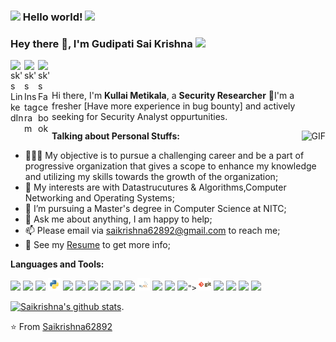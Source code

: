 ### <img src="https://github.com/TheDudeThatCode/TheDudeThatCode/blob/master/Assets/Hi.gif" width="29px"> Hello world!&nbsp;<img src="https://github.com/TheDudeThatCode/TheDudeThatCode/blob/master/Assets/Earth.gif" width="24px">
### Hey there 👋, I'm Gudipati Sai Krishna <img src="https://github.com/TheDudeThatCode/TheDudeThatCode/blob/master/Assets/Mario_Hello_Big.gif" width="30px">
<a href="https://www.linkedin.com/in/saikrishna62892/">
  <img align="left" alt="sk's LinkedIn" width="22px" src="https://cdn.jsdelivr.net/npm/simple-icons@v3/icons/linkedin.svg" />
</a>
<a href="https://www.instagram.com/saikrishna62892/">
  <img align="left" alt="sk's Instagram" width="22px" src="https://cdn.jsdelivr.net/npm/simple-icons@v3/icons/instagram.svg" />
</a>
<a href="https://www.facebook.com/saikrishna62892/">
  <img align="left" alt="sk's Facebook" width="22px" src="https://cdn.jsdelivr.net/npm/simple-icons@v3/icons/facebook.svg" />
</a>

<br />
<br />

Hi there, I'm **Kullai Metikala**, a **Security Researcher**  🚀I'm a fresher [Have more experience in bug bounty] and actively seeking for Security Analyst oppurtunities.

 <img align="right" alt="GIF" src="https://i.pinimg.com/originals/e4/26/70/e426702edf874b181aced1e2fa5c6cde.gif" />

**Talking about Personal Stuffs:**

- 👨🏽‍💻 My objective is to pursue a challenging career and be a part of progressive organization that gives a scope to enhance my knowledge and utilizing my skills towards the growth of the organization;
- 🤔 My interests are with Datastrucutures & Algorithms,Computer Networking and Operating Systems;
- 💼 I’m pursuing a Master's degree in Computer Science at NITC;
- 💬 Ask me about anything, I am happy to help;
- 📫 Please email via saikrishna62892@gmail.com to reach me;
- 📝 See my [Resume](https://docs.google.com/document/d/1aKsyFIwVnAIcUFW8DKyoKKxJ-BvB1MD9QvQfzUVrTOE/edit?usp=sharing) to get more info;


**Languages and Tools:**  

<code><img height="20" src="https://img.icons8.com/color/48/000000/c-programming.png"></code>
<code><img height="20" src="https://img.icons8.com/color/48/000000/c-plus-plus-logo.png"></code>
<code><img height="20" src="https://img.icons8.com/color/48/000000/java-coffee-cup-logo.png"></code>
<code><img height="20" src="https://raw.githubusercontent.com/github/explore/80688e429a7d4ef2fca1e82350fe8e3517d3494d/topics/python/python.png"></code>
<code><img height="20" src="https://img.icons8.com/officel/16/000000/ruby-programming-language.png"></code>
<code><img height="20" src="https://img.icons8.com/ios-filled/50/000000/sql.png"></code>
<code><img height="20" src="https://img.icons8.com/color/48/000000/html-5.png"></code>
<code><img height="20" src="https://img.icons8.com/dusk/64/000000/css3.png"></code>
<code><img height="20" src="https://img.icons8.com/color/48/000000/bootstrap.png"></code>
<code><img height="20" src="https://img.icons8.com/color/48/000000/oracle-logo.png"></code>
<code><img height="20" src="https://raw.githubusercontent.com/github/explore/80688e429a7d4ef2fca1e82350fe8e3517d3494d/topics/mysql/mysql.png"></code>
<code><img height="20" src="https://img.icons8.com/officel/16/000000/java-eclipse.png"></code>
<code><img height="20" src="https://img.icons8.com/color/48/000000/visual-studio.png"></code>
<code><img height="20" src="https://img.icons8.com/color/48/000000/sublime-text.png"/>"></code>
<code><img height="20" src="https://raw.githubusercontent.com/github/explore/80688e429a7d4ef2fca1e82350fe8e3517d3494d/topics/git/git.png"></code>
<code><img height="20" src="https://img.icons8.com/ios-filled/50/000000/laravel.png"></code>
<code><img height="20" src="https://img.icons8.com/officel/16/000000/console.png"></code>
<code><img height="20" src="https://img.icons8.com/color/48/000000/ubuntu--v1.png"></code>
<code><img height="20" src="https://img.icons8.com/officel/16/000000/windows-10.png"></code>

[![Saikrishna's github stats](https://github-readme-stats.vercel.app/api?username=saikrishna62892)](https://github.com/saikrishna62892/github-readme-stats).

⭐️ From [Saikrishna62892](https://github.com/saikrishna62892)
